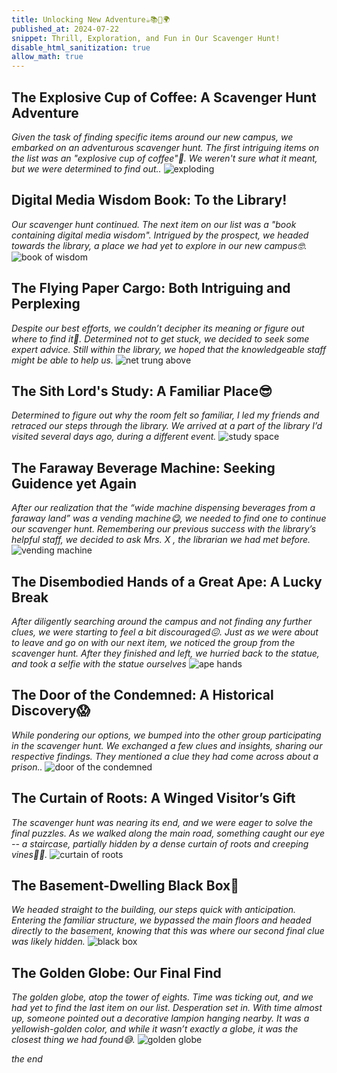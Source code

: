 ```yaml
---
title: Unlocking New Adventure☕📚🙊🌍
published_at: 2024-07-22
snippet: Thrill, Exploration, and Fun in Our Scavenger Hunt!
disable_html_sanitization: true
allow_math: true
---
```


## The Explosive Cup of Coffee: A Scavenger Hunt Adventure
*Given the task of finding specific items around our new campus, we embarked on an adventurous scavenger hunt. The first intriguing items on the list was an "explosive cup of coffee"🤠. We weren't sure what it meant, but we were determined to find out..*
![exploding](coffee.jpeg)

## Digital Media Wisdom Book: To the Library!
*Our scavenger hunt continued. The next item on our list was a "book containing digital media wisdom". Intrigued by the prospect, we headed towards the library, a place we had yet to explore in our new campus🤓.*
![book of wisdom](book.jpeg)

## The Flying Paper Cargo: Both Intriguing and Perplexing
*Despite our best efforts, we couldn’t decipher its meaning or figure out where to find it🫠. Determined not to get stuck, we decided to seek some expert advice. Still within the library, we hoped that the knowledgeable staff might be able to help us.*
![net trung above](net.jpeg)

## The Sith Lord's Study: A Familiar Place😎
*Determined to figure out why the room felt so familiar, I led my friends and retraced our steps through the library. We arrived at a part of the library I’d visited several days ago, during a different event.*
![study space](study.jpeg)

## The Faraway Beverage Machine: Seeking Guidence yet Again
*After our realization that the “wide machine dispensing beverages from a faraway land” was a vending machine😋, we needed to find one to continue our scavenger hunt. Remembering our previous success with the library’s helpful staff, we decided to ask Mrs. X , the librarian we had met before.*
![vending machine](machine.jpeg)

## The Disembodied Hands of a Great Ape: A Lucky Break
*After diligently searching around the campus and not finding any further clues, we were starting to feel a bit discouraged😖. Just as we were about to leave and go on with our next item, we noticed the group from the scavenger hunt. After they finished and left, we hurried back to the statue, and took a selfie with the statue ourselves*
![ape hands](ape.jpeg) 

## The Door of the Condemned: A Historical Discovery😱
*While pondering our options, we bumped into the other group participating in the scavenger hunt. We exchanged a few clues and insights, sharing our respective findings. They mentioned a clue they had come across about a prison..*
![door of the condemned](door.jpeg)

## The Curtain of Roots: A Winged Visitor’s Gift
*The scavenger hunt was nearing its end, and we were eager to solve the final puzzles. As we walked along the main road, something caught our eye -- a staircase, partially hidden by a dense curtain of roots and creeping vines😵‍💫.*
![curtain of roots](roots.jpeg)

## The Basement-Dwelling Black Box🤔
*We headed straight to the building, our steps quick with anticipation. Entering the familiar structure, we bypassed the main floors and headed directly to the basement, knowing that this was where our second final clue was likely hidden.*
![black box](box.jpeg)

## The Golden Globe: Our Final Find
*The golden globe, atop the tower of eights. Time was ticking out, and we had yet to find the last item on our list. Desperation set in. With time almost up, someone pointed out a decorative lampion hanging nearby. It was a yellowish-golden color, and while it wasn’t exactly a globe, it was the closest thing we had found😅.*
![golden globe](globe.jpeg)

*the end*